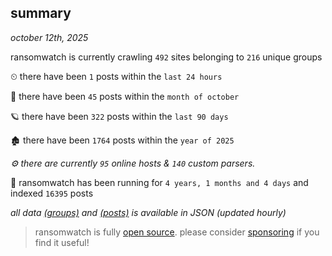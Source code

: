 
## summary
_october 12th, 2025_

ransomwatch is currently crawling `492` sites belonging to `216` unique groups

⏲ there have been `1` posts within the `last 24 hours`

🦈 there have been `45` posts within the `month of october`

🪐 there have been `322` posts within the `last 90 days`

🏚 there have been `1764` posts within the `year of 2025`

_⚙️ there are currently `95` online hosts & `140` custom parsers._

🦕 ransomwatch has been running for `4 years, 1 months and 4 days` and indexed `16395` posts

_all data  [(groups)](http://ransomwhat.telemetry.ltd/groups) and [(posts)](http://ransomwhat.telemetry.ltd/posts) is available in JSON (updated hourly)_

> ransomwatch is fully [open source](https://github.com/joshhighet/ransomwatch#ransomwatch--). please consider [sponsoring](https://github.com/sponsors/joshhighet) if you find it useful!
